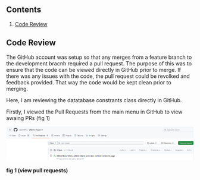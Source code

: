 ## Contents
1.  [Code Review](#code_review)


## Code Review

The GitHub account was setup so that any merges from a feature branch to the development bracnh required a pull request.  The purpose of this was to ensure that the code can be viewed directly in GitHub prior to merge. If there was any issues with the code, the pull request could be revolked and feedback provided. That way the code would be kept clean prior to merging.

Here, I am reviewing the datatabase constrants class directly in GitHub. 

Firstly, I viewed the Pull Requests from the main menu in GitHub to view awaing PRs (fig 1)

![](images/github-see-pull-request.png "")

**fig 1 (view pull requests)**

